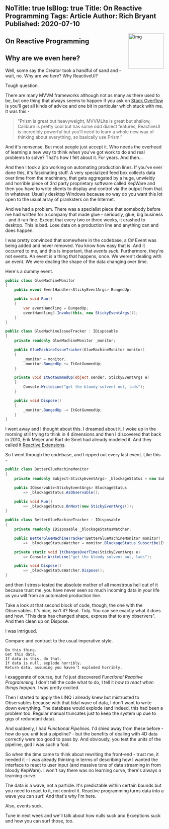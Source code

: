 NoTitle: true
IsBlog: true
Title: On Reactive Programming
Tags: Article
Author: Rich Bryant
Published: 2020-07-10
---

<img src="https://img.favpng.com/22/20/20/question-mark-information-clip-art-png-favpng-xUsis3eLNHY4KHfJcLDsF87rq.jpg" align="right" style="height: 8em" alt="img"/>

## On Reactive Programming
## Why are we even here?  
  
Well, some say the Creator took a handful of sand and - wait, no.  Why are we _here_? Why ReactiveUI?  

Tough question.  
  
There are many MVVM frameworks although not as many as there used to be, but one thing that always seems to happen if you ask on [Stack Overflow](https://www.stackoverflow.com/) is you'll get all kinds of advice and one bit in particular which stuck with me.  It was this -   
  
> "Prism is great but heavyweight, MVVMLite is great but shallow, Caliburn is pretty cool but has some odd dialect features, ReactiveUI is incredibly powerful but you'll need to learn a whole new way of thinking about everything, so basically use Prism."  

And it's nonsense.  But most people just accept it.  Who needs the overhead of learning a new way to think when you've got work to do and real problems to solve?  That's how I felt about it.  For years. And then...  
  
And then I took a job working on automating production lines.  If you've ever done this, it's fascinating stuff.  A very specialized feed box collects data over time from the machinery, that gets aggregated by a huge, unwieldy and horrible piece of 3rd party proprietary software called KepWare and then you have to write clients to display and control via the output from that.  In whatever.  Usually desktop Windows because no way do you want this lot open to the usual array of pranksters on the Internet.   
  
And we had a problem. There was a specialist piece that somebody before me had written for a company that made glue - seriously, glue, big business - and it ran fine.  Except that every two or three weeks, it crashed to desktop.  This is bad.  Lose data on a production line and anything can and does happen.  
  
I was pretty convinced that somewhere in the codebase, a C# Event was being added and never removed.  You know how easy that is.  And it occurred to me, and this is important, that _events suck_.  Furthermore, they're not events.  An event is a thing that happens, once.  We weren't dealing with an event.  We were dealing the shape of the data changing over time.    
  
Here's a dummy event.  
  
```csharp
public class GlueMachineMonitor
{
    public event EventHandler<StickyEventArgs> BungedUp;

    public void Run()
    {
        var eventHandling = BungedUp;
        eventHandling?.Invoke(this, new StickyEventArgs());
    }
}

public class GlueMachineIssueTracker : IDisposable
{
    private readonly GlueMachineMonitor _monitor;

    public GlueMachineIssueTracker(GlueMachineMonitor monitor)
    {
        _monitor = monitor;
        _monitor.BungedUp += ItGotGummedUp;
    }

    private void ItGotGummedUp(object sender, StickyEventArgs e)
    {
        Console.WriteLine("get the bloody solvent out, lads");
    }

    public void Dispose()
    {
        _monitor.BungedUp -= ItGotGummedUp;
    }
}
```

  
I went away and I thought about this.  I dreamed about it.  I woke up in the morning still trying to think in 4 dimensions and then I discovered that back in 2010, Erik Meijer and Bart de Smet had already modeled it.  And they called it [Reactive Extensions](https://www.reactivex.io).
  
So I went through the codebase, and I ripped out every last event.  Like this -    
  
```csharp
public class BetterGlueMachineMonitor
{
    private readonly Subject<StickyEventArgs> _blockageStatus = new Subject<StickyEventArgs>();

    public IObservable<StickyEventArgs> BlockageStatus 
        => _blockageStatus.AsObservable();

    public void Run() 
        => _blockageStatus.OnNext(new StickyEventArgs());
}

public class BetterGlueMachineTracker : IDisposable
{
    private readonly IDisposable _blockageStatusWatcher;

    public BetterGlueMachineTracker(BetterGlueMachineMonitor monitor) 
        => _blockageStatusWatcher = monitor.BlockageStatus.Subscribe(ItChangesOverTime);

    private static void ItChangesOverTime(StickyEventArgs e) 
        => Console.WriteLine("get the bloody solvent out, lads");

    public void Dispose() 
        => _blockageStatusWatcher.Dispose();
}
```

and then I stress-tested the absolute mother of all monstrous hell out of it because trust me, you have never seen so much incoming data in your life as you will from an automated production line.

Take a look at that second block of code, though, the one with the Observables.  It's nice, isn't it?  Neat.  Tidy.  You can see exactly what it does and how.  "This data has changed shape, express that to any observers".  And then clean up on Dispose.  
  
I was intrigued.  
  
Compare and contract to the usual imperative style.  
  
```  
Do this thing.  
Get this data.  
If data is this, do that.  
If data is null, explode horribly.   
Return data, assuming you haven't exploded horribly. 
```  

I exaggerate of course, but I'd just discovered _Functional Reactive Programming_.  I don't tell the code what to do, I tell it _how to react when things happen_.  I was pretty excited.  
  
Then I started to apply the LINQ i already knew but mistrusted to Observables because with that tidal wave of data, I don't want to write down everything.  The database would explode (and indeed, this had been a problem too. Regular manual truncates just to keep the system up due to gigs of redundant data).   

And suddenly, I had _Functional Pipelines_.  I'd shied away from these before - how do you unit test a pipeline? - but the benefits of dealing with 4D data correctly were too good to pass by.  And obviously, you test the units of the pipeline, god I was such a fool.  
  
So when the time came to think about rewriting the front-end - trust me, it needed it - I was already thinking in terms of describing how I wanted the interface to react to user input (and massive tons of data streaming in from bloody KepWare).  I won't say there was no learning curve, there's always a learning curve.  
  
The data is a wave, not a particle.  It's predictable within certain bounds but you need to react to it, not control it.  Reactive programming turns data into a wave you can surf. And that's why I'm here.  
  
Also, events suck.  
  
Tune in next week and we'll talk about how nulls suck and Exceptions suck and how you can surf those, too.  
